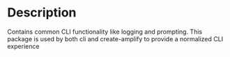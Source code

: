 # Description

Contains common CLI functionality like logging and prompting. This package is used by both cli and create-amplify to provide a normalized CLI experience
